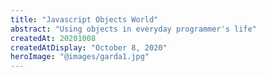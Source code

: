 ```yaml
---
title: "Javascript Objects World"
abstract: "Using objects in everyday programmer's life"
createdAt: 20201008
createdAtDisplay: "October 8, 2020"
heroImage: "@images/garda1.jpg"
---
```

